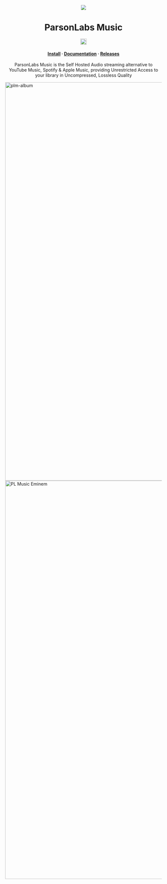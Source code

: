 <p align="center">
  <img src="https://avatars.githubusercontent.com/u/138057124?s=200&v=4" />
</p>
<h1 align="center">ParsonLabs Music</h1>

<p align="center">
  <img src="https://www.pwa-shields.com/1.0.0/series/certified/purple.svg" alt="PWA Shields" height="20">
</p>

<h4 align="center">
  <a href="https://github.com/WillKirkmanM/music#get-started">Install</a>
  ·
  <a href="https://docs.parsonlabs.com/">Documentation</a>
  ·
  <a href="https://github.com/WillKirkmanM/music/releases">Releases</a>
</h4>

<p align="center">ParsonLabs Music is the Self Hosted Audio streaming alternative to YouTube Music, Spotify & Apple Music, providing Unrestricted Access to your library in Uncompressed, Lossless Quality</p>

<img width="1280" alt="plm-album" src="https://github.com/user-attachments/assets/14a27996-51d7-40a9-b1fd-a125f912630b" />
<img width="1280" alt="PL Music Eminem" src="https://github.com/user-attachments/assets/3d8e6a70-5c2f-46e6-ad0f-0d69630e52a4" />
